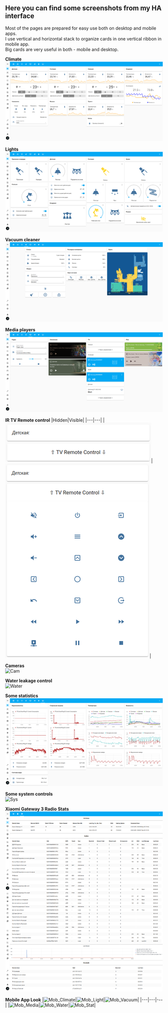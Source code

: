 ## Here you can find some screenshots from my HA interface
Most of the pages are prepared for easy use both on desktop and mobile apps.\
I use vertical and horizontal stack to organize cards in one vertical ribbon in mobile app.\
Big cards are very useful in both - mobile and desktop.

**Climate**\
![Climate](screenshots/Climate.png)

**Lights**\
![Lights](screenshots/Light.png)

**Vacuum cleaner**\
![Vacuum_Cleaner](screenshots/Vacuum_Cleaner.png)

**Media players**\
![Media](screenshots/Media.png)

**IR TV Remote control**
|Hidden|Visible|
|---|---|
|![TV_Remote_Hidden](screenshots/TV_Remote_Hidden.png)|![TV_Remote_Visible](screenshots/TV_Remote_Visible.png)|

**Cameras**\
![Cam](screenshots/Cam.png)

**Water leakage control**\
![Water](screenshots/Water.png)

**Some statistics**\
![Stats](screenshots/Stats.png)

**Some system controls**\
![Sys](screenshots/System.png)

**Xiaomi Gateway 3 Radio Stats**\
![GW3](screenshots/GW3_Stats.png)

**Mobile App Look**
|![Mob_Climate](screenshots/Mob_Climate.jpg)|![Mob_Light](screenshots/Mob_Light.jpg)|![Mob_Vacuum](screenshots/Mob_Vacuum.jpg)|
|---|---|---|
|![Mob_Media](screenshots/Mob_Media.jpg)|![Mob_Water](screenshots/Mob_Water.jpg)|![Mob_Stat](screenshots/Mob_Stat.jpg)|